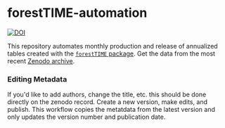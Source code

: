 
# forestTIME-automation

<!-- badges: start -->
[![DOI](https://zenodo.org/badge/1044408066.svg)](https://doi.org/10.5281/zenodo.17088642)
<!-- badges: end -->

This repository automates monthly production and release of annualized tables created with the [`forestTIME` package](https://github.com/Evans-Ecology-Lab/forestTIME).
Get the data from the most recent [Zenodo archive](https://doi.org/10.5281/zenodo.17088642).

### Editing Metadata

If you'd like to add authors, change the title, etc. this should be done directly on the zenodo record.
Create a new version, make edits, and publish.
This workflow copies the metatdata from the latest version and only updates the version number and publication date.
